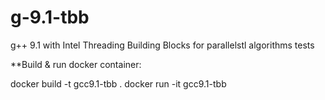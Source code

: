 # g-9.1-tbb
g++ 9.1 with Intel Threading Building Blocks for parallelstl algorithms tests

**Build & run docker container:

docker build -t gcc9.1-tbb .
docker run -it gcc9.1-tbb

